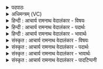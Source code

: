 <details><summary>पदपाठः</summary>

प्र꣡। उ꣣। अयासीत्। इ꣡न्दुः। ꣢꣯ इ꣡न्द्र꣢꣯स्य। नि꣣ष्कृत꣡म्। निः꣣। कृत꣢म्। स꣡खा꣢꣯। स। खा꣣। स꣡ख्युः꣢꣯। स। ख्युः꣣। न꣢। प्र। मि꣣नाति। संगि꣡र꣢म्। स꣣म्। गि꣡र꣢꣯म्। म꣡र्यः꣢꣯। इ꣣व। युवति꣡भिः꣢। सम्। अ꣣र्षति। सो꣡मः꣢꣯। क꣣ल꣡शे꣢। श꣣त꣡या꣢म्ना। श꣣त꣢। या꣣म्ना। पथा꣢। ११५२। १
</details>

<details><summary>अधिमन्त्रम् (VC)</summary>

- पवमानः सोमः
- सिकता निवावरी
- जगती
- निषादः
</details>

<details><summary>हिन्दी : आचार्य रामनाथ वेदालंकार - विषयः</summary>

प्रथम ऋचा की व्याख्या पूर्वार्चिक में ५५७ क्रमाङ्क पर जीवात्मा और परमात्मा की मित्रता के विषय में हो चुकी है। यहाँ सोम ओषधि के रस का विषय वर्णित करते हैं।
</details>

<details><summary>हिन्दी : आचार्य रामनाथ वेदालंकार - पदार्थः</summary>

पदार्थान्वयभाषाः -  (इन्दुः) सोम ओषधि का रस (इन्द्रस्य) यजमान के (निष्कृतम्) घर में (प्र उ अयासीत्) पहुँचता है। (सखा) मित्रतुल्य सोमरस (सख्युः) अपने मित्र यजमान के (संगिरम्) यज्ञ को (न प्रमिनाति) भङ्ग नहीं करता, प्रत्युत सिद्ध करता है। (सोमः) सोमरस (शतयामना पथा) दशापवित्र नामक छन्नी के सौ छिद्रोंवाले मार्ग से छनकर (कलशे) द्रोणकलश में (समर्षति) जल की लहरियों के साथ मिलता है, (मर्यः इव युवतिभिः) जैसे मनुष्य घर की युवतियों के साथ (समर्षति) मिलता अर्थात् यथायोग्य व्यवहार करता है ॥१॥ यहाँ उपमालङ्कार है ॥१॥
</details>

<details><summary>हिन्दी : आचार्य रामनाथ वेदालंकार - भावार्थः</summary>

भावार्थभाषाः -  जैसे सोम ओषधि का रस सोमयाग को सिद्ध करता है,वैसे ही मनुष्यों को व्यवहार-यज्ञ और उपासना-यज्ञ सिद्ध करना चाहिए ॥१॥
</details>

<details><summary>संस्कृत : आचार्य रामनाथ वेदालंकार - विषयः</summary>

तत्र प्रथमा ऋक् पूर्वार्चिके ५५७ क्रमाङ्के जीवात्मपरमात्मनोर्मैत्रीविषये व्याख्याता। अत्र सोमौषधिरसविषये व्याख्यायते।
</details>

<details><summary>संस्कृत : आचार्य रामनाथ वेदालंकार - पदार्थः</summary>

पदार्थान्वयभाषाः -  (इन्दुः) सोमौषधिरसः (इन्द्रस्य) यजमानस्य [यजमानो वै स्वे यज्ञ इन्द्रः। श० ८।५।३।८।] (निष्कृतम्) गृहम् (प्र उ अयासीत्) प्रगच्छति। (सखा) मित्रभूतः सोमरसः (सख्युः) मित्रस्य यजमानस्य (संगिरम्) यज्ञम् (न प्रमिनाति) न भनक्ति, प्रत्युत साध्नोति। (सोमः) सोमरसः (शतयामना पथा) दशापवित्रस्य शतच्छिद्रेण मार्गेण (कलशे) द्रोणकलशे, (समर्षति) अद्भिः संगच्छते, कथमिव ? (मर्यः इव युवतिभिः) यथा मनुष्यः गृहे तरुणीभिः (समर्षति) यथायोग्यं व्यवहरति ॥१॥ अत्रोपमालङ्कारः ॥१॥
</details>

<details><summary>संस्कृत : आचार्य रामनाथ वेदालंकार - भावार्थः</summary>

भावार्थभाषाः -  यथा सोमौषधिरसः सोमयागं साधयति तथैव मनुष्यैर्व्यवहारयज्ञ उपासनायज्ञश्च संसाधनीयः ॥१॥
</details>

<details><summary>संस्कृत : आचार्य रामनाथ वेदालंकार - पादटिप्पनी</summary>

टिप्पणी:   १.ऋ० ९।८६।१६,अथ० १८।४।६० उभयत्र ‘श॒तया॑मना’इति पाठः। साम० ५५७।
</details>